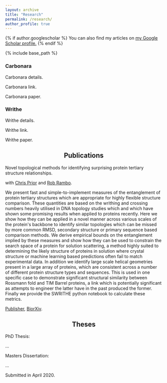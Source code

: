 ```yaml
---
layout: archive
title: "Research"
permalink: /research/
author_profile: true
---
```


{% if author.googlescholar %}
  You can also find my articles on <u><a href="{{author.googlescholar}}">my Google Scholar profile</a>.</u>
{% endif %}

{% include base_path %}

<script
  src="https://code.jquery.com/jquery-3.4.1.min.js"
  integrity="sha256-CSXorXvZcTkaix6Yvo6HppcZGetbYMGWSFlBw8HfCJo="
  crossorigin="anonymous"></script>

<link rel="stylesheet" href="{{ site.baseurl }}/assets/vallenato/vallenato.css">
<script src='https://cdnjs.cloudflare.com/ajax/libs/mathjax/2.7.5/latest.js?config=TeX-MML-AM_CHTML' async></script>
<script src="{{ site.baseurl }}/assets/vallenato/vallenato.js"></script>


<h3>Carbonara</h3>
<p>
	Carbonara details.
</p><p>
	Carbonara link.
</p><p>
	Carbonara paper.
</p>

<h3>Writhe</h3>
<p>
  Writhe details.
</p><p>
	Writhe link.
</p><p>
	Writhe paper.
</p>
<div class="vallenato">
<h2 style="text-align: center;">Publications</h2>
<div class="vallenato-header" id="su2_center_vortices">
Novel topological methods for identifying surprising protein tertiary structure relationships.
</div><!--/.vallenato-header-->
	
<div class="vallenato-content">
<p>with <a href="[[https://sites.google.com/view/jeffreygiansiracusa/home](https://www.maths.dur.ac.uk/users/christopher.prior/)](https://www.maths.dur.ac.uk/users/christopher.prior/)">Chris Prior</a> and <a href="[[http://pyweb.swan.ac.uk/~pybl/](https://www.diamond.ac.uk/Instruments/Soft-Condensed-Matter/small-angle/B21/Staff/Robert-Rambo.html)](https://www.diamond.ac.uk/Instruments/Soft-Condensed-Matter/small-angle/B21/Staff/Robert-Rambo.html)">Rob Rambo</a>.</p>

<p>We present fast and simple-to-implement measures of the entanglement of protein tertiary structures which are appropriate for highly flexible structure comparison. These quantities are based on the writhing and crossing numbers heavily utilised in DNA topology studies which and which have shown some promising results when applied to proteins recently. Here we show how they can be applied in a novel manner across various scales of the protein's backbone to identify similar topologies which can be missed by more common RMSD, secondary structure or primary sequence based comparison methods. We derive empirical bounds on the entanglement implied by these measures and show how they can be used to constrain the search space of a protein for solution scattering, a method highly suited to determining the likely structure of proteins in solution where crystal structure or machine learning based predictions often fail to match experimental data. In addition we identify large scale helical geometries present in a large array of proteins, which are consistent across a number of different protein structure types and sequences. This is used in one specific case to demonstrate significant structural similarity between Rossmann fold and TIM Barrel proteins, a link which is potentially significant as attempts to engineer the latter have in the past produced the former. Finally we provide the SWRITHE python notebook to calculate these metrics.
</p>
<p><a href="">Publisher</a>, <a href="https://www.biorxiv.org/content/10.1101/2023.06.09.544297v1">BiorXiv</a>.</p>
</div><!--/.vallenato-content-->
 
</div><!--/.vallenato-->

<div class="vallenato">
<h2 style="text-align: center;">Theses</h2>
<div class="vallenato-header">
PhD Thesis:
</div><!--/.vallenato-header-->

<div class="vallenato-content">
<p> ... </p>
</div><!--/.vallenato-content-->	
	
<div class="vallenato-header">
Masters Dissertation: 
</div><!--/.vallenato-header-->

<div class="vallenato-content">
<p> ... </p>

<p>Submitted in April 2020.</p>
</div><!--/.vallenato-content-->
  
</div><!--/.vallenato-->

<script>
$(document).ready(function() {
	vallenato();
});
</script>
